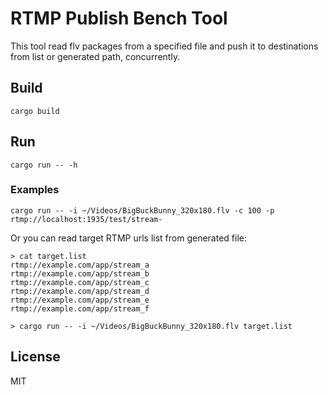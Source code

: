 RTMP Publish Bench Tool
=======================

This tool read flv packages from a specified file and push it to destinations from list or generated path, concurrently.

## Build

```
cargo build
```

## Run

```
cargo run -- -h
```

### Examples

```
cargo run -- -i ~/Videos/BigBuckBunny_320x180.flv -c 100 -p rtmp://localhost:1935/test/stream-
```

Or you can read target RTMP urls list from generated file:

```
> cat target.list
rtmp://example.com/app/stream_a
rtmp://example.com/app/stream_b
rtmp://example.com/app/stream_c
rtmp://example.com/app/stream_d
rtmp://example.com/app/stream_e
rtmp://example.com/app/stream_f

> cargo run -- -i ~/Videos/BigBuckBunny_320x180.flv target.list
```

## License

MIT
